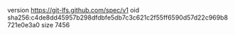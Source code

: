 version https://git-lfs.github.com/spec/v1
oid sha256:c4de8dd45957b298dfdbfe5db7c3c621c2f55ff6590d57d22c969b8721e0e3a0
size 7456
